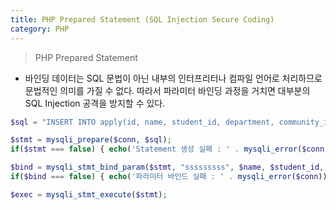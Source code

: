 ```yaml
---
title: PHP Prepared Statement (SQL Injection Secure Coding)
category: PHP
---
```


> PHP Prepared Statement

- 바인딩 데이터는 SQL 문법이 아닌 내부의 인터프리터나 컴파일 언어로 처리하므로 문법적인 의미를 가질 수 없다. 따라서 파라미터 바인딩 과정을 거치면 대부분의 SQL Injection 공격을 방지할 수 있다.

```php
$sql = "INSERT INTO apply(id, name, student_id, department, community_id, phone, semester, tool, intro, file) VALUES (0, ?, ?, ?, ?, ?, ?, ?, ?, ?);";

$stmt = mysqli_prepare($conn, $sql);
if($stmt === false) { echo('Statement 생성 실패 : ' . mysqli_error($conn)); exit(); }

$bind = mysqli_stmt_bind_param($stmt, "sssssssss", $name, $student_id, $department, $snulife_id, $phone, $semester, $tool, $intro, $files);
if($bind === false) { echo('파라미터 바인드 실패 : ' . mysqli_error($conn)); exit(); }

$exec = mysqli_stmt_execute($stmt);
```